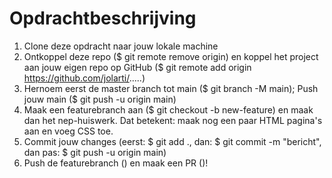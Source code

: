 # Opdrachtbeschrijving

1. Clone deze opdracht naar jouw lokale machine
2. Ontkoppel deze repo ($ git remote remove origin) en koppel het project aan jouw eigen repo op GitHub ($ git remote add origin https://github.com/jolarti/.....)
3. Hernoem eerst de master branch tot main ($ git branch -M main); Push jouw main ($ git push -u origin main)
4. Maak een featurebranch aan ($ git checkout -b new-feature) en maak dan het nep-huiswerk. Dat betekent: maak nog een paar HTML pagina's aan en voeg CSS toe.
5. Commit jouw changes (eerst: $ git add ., dan: $ git commit -m "bericht", dan pas: $ git push -u origin main)
6. Push de featurebranch () en maak een PR ()!
